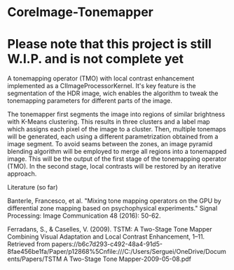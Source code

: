 # CoreImage-Tonemapper

# Please note that this project is still W.I.P. and is not complete yet

A tonemapping operator (TMO) with local contrast enhancement implemented as a CIImageProcessorKernel. It's key feature is the segmentation of the HDR image, wich enables the algorithm to tweak the tonemapping parameters for different parts of the image.

The tonemapper first segments the image into regions of similar brightness with K-Means clustering. This results in three clusters and a label map which assigns each pixel of the image to a cluster. Then, multiple tonemaps will be generated, each using a different parametrization obtained from a image segment. To avoid seams between the zones, an image pyramid blending algorithm will be employed to merge all regions into a tonemapped image. This will be the output of the first stage of the tonemapping operator (TMO).
In the second stage, local contrasts will be restored by an iterative approach.

Literature (so far)

Banterle, Francesco, et al. "Mixing tone mapping operators on the GPU by differential zone mapping based on psychophysical experiments." Signal Processing: Image Communication 48 (2016): 50-62.

Ferradans, S., & Caselles, V. (2009). TSTM: A Two-Stage Tone Mapper Combining Visual Adaptation and Local Contrast Enhancement, 1–11. Retrieved from papers://b6c7d293-c492-48a4-91d5-8fae456be1fa/Paper/p12868%5Cnfile:///C:/Users/Serguei/OneDrive/Documents/Papers/TSTM A Two-Stage Tone Mapper-2009-05-08.pdf
